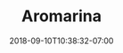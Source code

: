 ---
title: "Aromarina"
date: 2018-09-10T10:38:32-07:00
draft: false

oneLineDescription: Lavender-scented hot/cold aromatherapy pillows for rejuvenation and relaxation
price: 10
productImage: "/products/aromarina.png"
freedomMerchantsLink: "https://freedommerchants.com/rcmakes.html?qbinvoice=true&invoicenum=------&amt=10&desc=Aromarina%20Pillow"
---